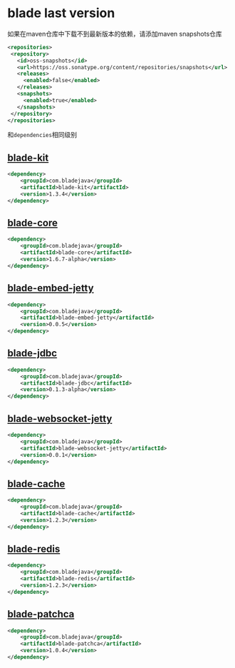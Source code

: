 # blade last version

如果在maven仓库中下载不到最新版本的依赖，请添加maven snapshots仓库

```xml
<repositories>
 <repository>
   <id>oss-snapshots</id>
   <url>https://oss.sonatype.org/content/repositories/snapshots</url>
   <releases>
     <enabled>false</enabled>
   </releases>
   <snapshots>
     <enabled>true</enabled>
   </snapshots>
 </repository>
</repositories>
```

和`dependencies`相同级别


## [blade-kit](http://search.maven.org/#search%7Cga%7C1%7Cblade-kit)
```xml
<dependency>
    <groupId>com.bladejava</groupId>
    <artifactId>blade-kit</artifactId>
    <version>1.3.4</version>
</dependency>
```

## [blade-core](http://search.maven.org/#search%7Cga%7C1%7Cblade-core)
```xml
<dependency>
    <groupId>com.bladejava</groupId>
    <artifactId>blade-core</artifactId>
    <version>1.6.7-alpha</version>
</dependency>
```

## [blade-embed-jetty](http://search.maven.org/#search%7Cga%7C1%7Cblade-embed-jetty)
```xml
<dependency>
    <groupId>com.bladejava</groupId>
    <artifactId>blade-embed-jetty</artifactId>
    <version>0.0.5</version>
</dependency>
```

## [blade-jdbc](http://search.maven.org/#search%7Cga%7C1%7Cblade-jdbc)
```xml
<dependency>
    <groupId>com.bladejava</groupId>
    <artifactId>blade-jdbc</artifactId>
    <version>0.1.3-alpha</version>
</dependency>
```

## [blade-websocket-jetty](http://search.maven.org/#search%7Cga%7C1%7Cblade-websocket-jetty)
```xml
<dependency>
    <groupId>com.bladejava</groupId>
    <artifactId>blade-websocket-jetty</artifactId>
    <version>0.0.1</version>
</dependency>
```

## [blade-cache](http://search.maven.org/#search%7Cga%7C1%7Cblade-cache)
```xml
<dependency>
    <groupId>com.bladejava</groupId>
    <artifactId>blade-cache</artifactId>
    <version>1.2.3</version>
</dependency>
```

## [blade-redis](http://search.maven.org/#search%7Cga%7C1%7Cblade-redis)
```xml
<dependency>
    <groupId>com.bladejava</groupId>
    <artifactId>blade-redis</artifactId>
    <version>1.2.3</version>
</dependency>
```

## [blade-patchca](http://search.maven.org/#search%7Cga%7C1%7Cblade-patchca)
```xml
<dependency>
    <groupId>com.bladejava</groupId>
    <artifactId>blade-patchca</artifactId>
    <version>1.0.4</version>
</dependency>
```

